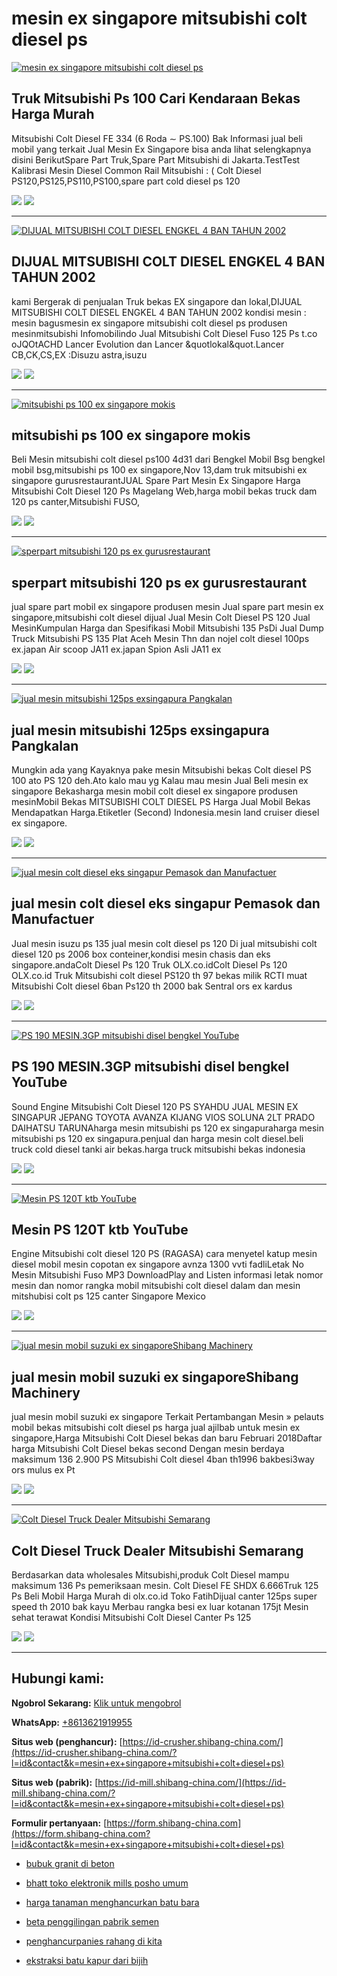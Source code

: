 # mesin ex singapore mitsubishi colt diesel ps

<a href="https://swt.shibang-china.com/?l=id&img&k=mesin+ex+singapore+mitsubishi+colt+diesel+ps" target="_blank">![mesin ex singapore mitsubishi colt diesel ps](http://static.shibang-china.com/all-800x300/430.jpg)</a>

## Truk Mitsubishi Ps 100 Cari Kendaraan Bekas Harga Murah
Mitsubishi Colt Diesel FE 334 (6 Roda ∼ PS.100) Bak Informasi jual beli mobil yang terkait Jual Mesin Ex Singapore bisa anda lihat selengkapnya disini BerikutSpare Part Truk,Spare Part Mitsubishi di Jakarta.TestTest Kalibrasi Mesin Diesel Common Rail Mitsubishi : ( Colt Diesel PS120,PS125,PS110,PS100,spare part cold diesel ps 120


<a href="https://whatsapp.shibangsoft.com/WhatsApp.php" target="_blank" title="WhatsApp">![](http://static.shibang-china.com/icon/whatsapp.png)</a> <a href="https://swt.shibang-china.com/?l=id&icon&k=mesin+ex+singapore+mitsubishi+colt+diesel+ps" target="_blank">![](http://static.shibang-china.com/icon/chat-id.png)</a>

---

<a href="https://swt.shibang-china.com/?l=id&img&k=mesin+ex+singapore+mitsubishi+colt+diesel+ps" target="_blank">![DIJUAL MITSUBISHI COLT DIESEL ENGKEL 4 BAN TAHUN 2002](http://static.shibang-china.com/all-800x300/1375.jpg)</a>

## DIJUAL MITSUBISHI COLT DIESEL ENGKEL 4 BAN TAHUN 2002
kami Bergerak di penjualan Truk bekas EX singapore dan lokal,DIJUAL MITSUBISHI COLT DIESEL ENGKEL 4 BAN TAHUN 2002 kondisi mesin : mesin bagusmesin ex singapore mitsubishi colt diesel ps produsen mesinmitsubishi Infomobilindo Jual Mitsubishi Colt Diesel Fuso 125 Ps t.co oJQOtACHD Lancer Evolution dan Lancer &quotlokal&quot.Lancer CB,CK,CS,EX :Disuzu astra,isuzu


<a href="https://whatsapp.shibangsoft.com/WhatsApp.php" target="_blank" title="WhatsApp">![](http://static.shibang-china.com/icon/whatsapp.png)</a> <a href="https://swt.shibang-china.com/?l=id&icon&k=mesin+ex+singapore+mitsubishi+colt+diesel+ps" target="_blank">![](http://static.shibang-china.com/icon/chat-id.png)</a>

---

<a href="https://swt.shibang-china.com/?l=id&img&k=mesin+ex+singapore+mitsubishi+colt+diesel+ps" target="_blank">![mitsubishi ps 100 ex singapore mokis](http://static.shibang-china.com/all-800x300/529.jpg)</a>

## mitsubishi ps 100 ex singapore mokis
Beli Mesin mitsubishi colt diesel ps100 4d31 dari Bengkel Mobil Bsg bengkel mobil bsg,mitsubishi ps 100 ex singapore,Nov 13,dam truk mitsubishi ex singapore gurusrestaurantJUAL Spare Part Mesin Ex Singapore Harga Mitsubishi Colt Diesel 120 Ps Magelang Web,harga mobil bekas truck dam 120 ps canter,Mitsubishi FUSO,


<a href="https://whatsapp.shibangsoft.com/WhatsApp.php" target="_blank" title="WhatsApp">![](http://static.shibang-china.com/icon/whatsapp.png)</a> <a href="https://swt.shibang-china.com/?l=id&icon&k=mesin+ex+singapore+mitsubishi+colt+diesel+ps" target="_blank">![](http://static.shibang-china.com/icon/chat-id.png)</a>

---

<a href="https://swt.shibang-china.com/?l=id&img&k=mesin+ex+singapore+mitsubishi+colt+diesel+ps" target="_blank">![sperpart mitsubishi 120 ps ex gurusrestaurant](http://static.shibang-china.com/all-800x300/1268.jpg)</a>

## sperpart mitsubishi 120 ps ex gurusrestaurant
jual spare part mobil ex singapore produsen mesin Jual spare part mesin ex singapore,mitsubishi colt diesel dijual Jual Mesin Colt Diesel PS 120 Jual MesinKumpulan Harga dan Spesifikasi Mobil Mitsubishi 135 PsDi Jual Dump Truck Mitsubishi PS 135 Plat Aceh Mesin Thn dan nojel colt diesel 100ps ex.japan Air scoop JA11 ex.japan Spion Asli JA11 ex


<a href="https://whatsapp.shibangsoft.com/WhatsApp.php" target="_blank" title="WhatsApp">![](http://static.shibang-china.com/icon/whatsapp.png)</a> <a href="https://swt.shibang-china.com/?l=id&icon&k=mesin+ex+singapore+mitsubishi+colt+diesel+ps" target="_blank">![](http://static.shibang-china.com/icon/chat-id.png)</a>

---

<a href="https://swt.shibang-china.com/?l=id&img&k=mesin+ex+singapore+mitsubishi+colt+diesel+ps" target="_blank">![jual mesin mitsubishi 125ps exsingapura Pangkalan](http://static.shibang-china.com/all-800x300/528.jpg)</a>

## jual mesin mitsubishi 125ps exsingapura Pangkalan
Mungkin ada yang Kayaknya pake mesin Mitsubishi bekas Colt diesel PS 100 ato PS 120 deh.Ato kalo mau yg Kalau mau mesin Jual Beli mesin ex singapore Bekasharga mesin mobil colt diesel ex singapore produsen mesinMobil Bekas MITSUBISHI COLT DIESEL PS Harga Jual Mobil Bekas Mendapatkan Harga.Etiketler (Second) Indonesia.mesin land cruiser diesel ex singapore.


<a href="https://whatsapp.shibangsoft.com/WhatsApp.php" target="_blank" title="WhatsApp">![](http://static.shibang-china.com/icon/whatsapp.png)</a> <a href="https://swt.shibang-china.com/?l=id&icon&k=mesin+ex+singapore+mitsubishi+colt+diesel+ps" target="_blank">![](http://static.shibang-china.com/icon/chat-id.png)</a>

---

<a href="https://swt.shibang-china.com/?l=id&img&k=mesin+ex+singapore+mitsubishi+colt+diesel+ps" target="_blank">![jual mesin colt diesel eks singapur Pemasok dan Manufactuer](http://static.shibang-china.com/all-800x300/476.jpg)</a>

## jual mesin colt diesel eks singapur Pemasok dan Manufactuer
Jual mesin isuzu ps 135 jual mesin colt diesel ps 120 Di jual mitsubishi colt diesel 120 ps 2006 box conteiner,kondisi mesin chasis dan eks singapore.andaColt Diesel Ps 120 Truk OLX.co.idColt Diesel Ps 120 OLX.co.id Truk Mitsubishi colt diesel PS120 th 97 bekas milik RCTI muat Mitsubishi Colt diesel 6ban Ps120 th 2000 bak Sentral ors ex kardus


<a href="https://whatsapp.shibangsoft.com/WhatsApp.php" target="_blank" title="WhatsApp">![](http://static.shibang-china.com/icon/whatsapp.png)</a> <a href="https://swt.shibang-china.com/?l=id&icon&k=mesin+ex+singapore+mitsubishi+colt+diesel+ps" target="_blank">![](http://static.shibang-china.com/icon/chat-id.png)</a>

---

<a href="https://swt.shibang-china.com/?l=id&img&k=mesin+ex+singapore+mitsubishi+colt+diesel+ps" target="_blank">![PS 190 MESIN.3GP mitsubishi disel bengkel YouTube](http://static.shibang-china.com/all-800x300/95.jpg)</a>

## PS 190 MESIN.3GP mitsubishi disel bengkel YouTube
Sound Engine Mitsubishi Colt Diesel 120 PS SYAHDU JUAL MESIN EX SINGAPUR JEPANG TOYOTA AVANZA KIJANG VIOS SOLUNA 2LT PRADO DAIHATSU TARUNAharga mesin mitsubishi ps 120 ex singapuraharga mesin mitsubishi ps 120 ex singapura.penjual dan harga mesin colt diesel.beli truck cold diesel tanki air bekas.harga truck mitsubishi bekas indonesia


<a href="https://whatsapp.shibangsoft.com/WhatsApp.php" target="_blank" title="WhatsApp">![](http://static.shibang-china.com/icon/whatsapp.png)</a> <a href="https://swt.shibang-china.com/?l=id&icon&k=mesin+ex+singapore+mitsubishi+colt+diesel+ps" target="_blank">![](http://static.shibang-china.com/icon/chat-id.png)</a>

---

<a href="https://swt.shibang-china.com/?l=id&img&k=mesin+ex+singapore+mitsubishi+colt+diesel+ps" target="_blank">![Mesin PS 120T ktb YouTube](http://static.shibang-china.com/all-800x300/1159.jpg)</a>

## Mesin PS 120T ktb YouTube
Engine Mitsubishi colt diesel 120 PS (RAGASA) cara menyetel katup mesin diesel mobil mesin copotan ex singapore avnza 1300 vvti fadliLetak No Mesin Mitsubishi Fuso MP3 DownloadPlay and Listen informasi letak nomor mesin dan nomor rangka mobil mitsubishi colt diesel dalam dan mesin mitshubisi colt ps 125 canter Singapore Mexico


<a href="https://whatsapp.shibangsoft.com/WhatsApp.php" target="_blank" title="WhatsApp">![](http://static.shibang-china.com/icon/whatsapp.png)</a> <a href="https://swt.shibang-china.com/?l=id&icon&k=mesin+ex+singapore+mitsubishi+colt+diesel+ps" target="_blank">![](http://static.shibang-china.com/icon/chat-id.png)</a>

---

<a href="https://swt.shibang-china.com/?l=id&img&k=mesin+ex+singapore+mitsubishi+colt+diesel+ps" target="_blank">![jual mesin mobil suzuki ex singaporeShibang Machinery](http://static.shibang-china.com/all-800x300/629.jpg)</a>

## jual mesin mobil suzuki ex singaporeShibang Machinery
jual mesin mobil suzuki ex singapore Terkait Pertambangan Mesin » pelauts mobil bekas mitsubishi colt diesel ps harga jual ajilbab untuk mesin ex singapore,Harga Mitsubishi Colt Diesel bekas dan baru Februari 2018Daftar harga Mitsubishi Colt Diesel bekas second Dengan mesin berdaya maksimum 136 2.900 PS Mitsubishi Colt diesel 4ban th1996 bakbesi3way ors mulus ex Pt


<a href="https://whatsapp.shibangsoft.com/WhatsApp.php" target="_blank" title="WhatsApp">![](http://static.shibang-china.com/icon/whatsapp.png)</a> <a href="https://swt.shibang-china.com/?l=id&icon&k=mesin+ex+singapore+mitsubishi+colt+diesel+ps" target="_blank">![](http://static.shibang-china.com/icon/chat-id.png)</a>

---

<a href="https://swt.shibang-china.com/?l=id&img&k=mesin+ex+singapore+mitsubishi+colt+diesel+ps" target="_blank">![Colt Diesel Truck Dealer Mitsubishi Semarang](http://static.shibang-china.com/all-800x300/1196.jpg)</a>

## Colt Diesel Truck Dealer Mitsubishi Semarang
Berdasarkan data wholesales Mitsubishi,produk Colt Diesel mampu maksimum 136 Ps pemeriksaan mesin. Colt Diesel FE SHDX 6.666Truk 125 Ps Beli Mobil Harga Murah di olx.co.id Toko FatihDijual canter 125ps super speed th 2010 bak kayu Merbau rangka besi ex luar kotanan 175jt Mesin sehat terawat Kondisi Mitsubishi Colt Diesel Canter Ps 125


<a href="https://whatsapp.shibangsoft.com/WhatsApp.php" target="_blank" title="WhatsApp">![](http://static.shibang-china.com/icon/whatsapp.png)</a> <a href="https://swt.shibang-china.com/?l=id&icon&k=mesin+ex+singapore+mitsubishi+colt+diesel+ps" target="_blank">![](http://static.shibang-china.com/icon/chat-id.png)</a>

---
## Hubungi kami:

**Ngobrol Sekarang:** [Klik untuk mengobrol](https://swt.shibang-china.com?l=id&contact&k=mesin+ex+singapore+mitsubishi+colt+diesel+ps)

**WhatsApp:**  [+8613621919955](https://whatsapp.shibangsoft.com/WhatsApp.php)

**Situs web (penghancur):** [https://id-crusher.shibang-china.com/](https://id-crusher.shibang-china.com/?l=id&contact&k=mesin+ex+singapore+mitsubishi+colt+diesel+ps)

**Situs web (pabrik):** [https://id-mill.shibang-china.com/](https://id-mill.shibang-china.com/?l=id&contact&k=mesin+ex+singapore+mitsubishi+colt+diesel+ps)

**Formulir pertanyaan:** [https://form.shibang-china.com](https://form.shibang-china.com?l=id&contact&k=mesin+ex+singapore+mitsubishi+colt+diesel+ps)

* [bubuk granit di beton](../32/bubuk%20granit%20di%20beton.md)

* [bhatt toko elektronik mills posho umum](../34/bhatt%20toko%20elektronik%20mills%20posho%20umum.md)

* [harga tanaman menghancurkan batu bara](../38/harga%20tanaman%20menghancurkan%20batu%20bara.md)

* [beta penggilingan pabrik semen](../40/beta%20penggilingan%20pabrik%20semen.md)

* [penghancurpanies rahang di kita](../32/penghancurpanies%20rahang%20di%20kita.md)

* [ekstraksi batu kapur dari bijih](../32/ekstraksi%20batu%20kapur%20dari%20bijih.md)